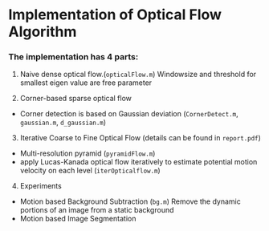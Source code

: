 # Implementation of Optical Flow Algorithm

### The implementation has 4 parts:

1. Naive dense optical flow.(`opticalFlow.m`)
  Windowsize and threshold for smallest eigen value are free parameter
  
2. Corner-based sparse optical flow 
  - Corner detection is based on Gaussian deviation (`CornerDetect.m`, `gaussian.m`, `d_gaussian.m`)
  
3.  Iterative Coarse to Fine Optical Flow (details can be found in `report.pdf`)
  - Multi-resolution pyramid (`pyramidFlow.m`)
  - apply Lucas-Kanada optical flow iteratively to estimate potential motion velocity on each level (`iterOpticalflow.m`)
  
4. Experiments
  - Motion based Background Subtraction (`bg.m`)
    Remove the dynamic portions of an image from a static background
  - Motion based Image Segmentation 

